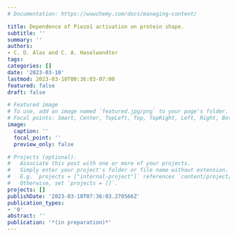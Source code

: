 ```yaml
---
# Documentation: https://wowchemy.com/docs/managing-content/

title: Dependence of Piezo1 activation on protein shape.
subtitle: ''
summary: ''
authors:
- C. D. Alas and C. A. Haselwandter
tags:
categories: []
date: '2023-03-10'
lastmod: 2023-03-10T00:36:03-07:00
featured: false
draft: false

# Featured image
# To use, add an image named `featured.jpg/png` to your page's folder.
# Focal points: Smart, Center, TopLeft, Top, TopRight, Left, Right, BottomLeft, Bottom, BottomRight.
image:
  caption: ''
  focal_point: ''
  preview_only: false

# Projects (optional).
#   Associate this post with one or more of your projects.
#   Simply enter your project's folder or file name without extension.
#   E.g. `projects = ["internal-project"]` references `content/project/deep-learning/index.md`.
#   Otherwise, set `projects = []`.
projects: []
publishDate: '2023-03-10T07:36:03.270566Z'
publication_types:
- '0'
abstract: ''
publication: '*(in preparation)*'
---
```

